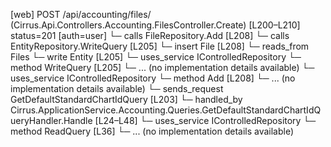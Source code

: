 [web] POST /api/accounting/files/  (Cirrus.Api.Controllers.Accounting.FilesController.Create)  [L200–L210] status=201 [auth=user]
  └─ calls FileRepository.Add [L208]
  └─ calls EntityRepository.WriteQuery [L205]
  └─ insert File [L208]
    └─ reads_from Files
  └─ write Entity [L205]
  └─ uses_service IControlledRepository<Entity>
    └─ method WriteQuery [L205]
      └─ ... (no implementation details available)
  └─ uses_service IControlledRepository<File>
    └─ method Add [L208]
      └─ ... (no implementation details available)
  └─ sends_request GetDefaultStandardChartIdQuery [L203]
    └─ handled_by Cirrus.ApplicationService.Accounting.Queries.GetDefaultStandardChartIdQueryHandler.Handle [L24–L48]
      └─ uses_service IControlledRepository<StandardChart>
        └─ method ReadQuery [L36]
          └─ ... (no implementation details available)

